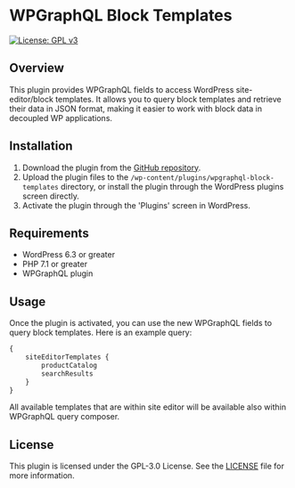 # WPGraphQL Block Templates

[![License: GPL v3](https://img.shields.io/badge/License-GPLv3-blue.svg)](https://www.gnu.org/licenses/gpl-3.0.html)

## Overview

This plugin provides WPGraphQL fields to access WordPress site-editor/block templates. It allows you to query block templates and retrieve their data in JSON format, making it easier to work with block data in decoupled WP applications.

## Installation

1. Download the plugin from the [GitHub repository](https://github.com/lakiAlex/wpgraphql-block-templates).
2. Upload the plugin files to the `/wp-content/plugins/wpgraphql-block-templates` directory, or install the plugin through the WordPress plugins screen directly.
3. Activate the plugin through the 'Plugins' screen in WordPress.

## Requirements

-   WordPress 6.3 or greater
-   PHP 7.1 or greater
-   WPGraphQL plugin

## Usage

Once the plugin is activated, you can use the new WPGraphQL fields to query block templates. Here is an example query:

```graphql
{
	siteEditorTemplates {
		productCatalog
		searchResults
	}
}
```

All available templates that are within site editor will be available also within WPGraphQL query composer.

## License

This plugin is licensed under the GPL-3.0 License. See the [LICENSE](https://www.gnu.org/licenses/gpl-3.0.html) file for more information.
